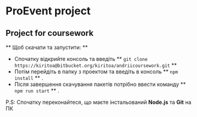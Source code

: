 # ProEvent project

## Project for coursework

** Щоб скачати та запустити: **

- Спочатку відкрийте консоль та введіть ** `git clone https://kiritoa@bitbucket.org/kiritoa/andriicoursework.git` **
- Потім перейдіть в папку з проектом та введіть в консоль ** `npm install` ** .
- Після завершення скачування пакетів потрібно ввести команду ** ` npm run start ` ** .

P.S: Спочатку переконайтеся, що маєте інстальований **Node.js** та **Git** на ПК